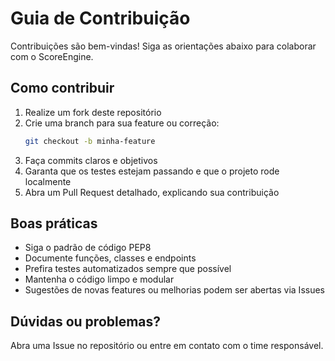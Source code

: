# Guia de Contribuição

Contribuições são bem-vindas! Siga as orientações abaixo para colaborar com o ScoreEngine.

## Como contribuir
1. Realize um fork deste repositório
2. Crie uma branch para sua feature ou correção:
   ```bash
   git checkout -b minha-feature
   ```
3. Faça commits claros e objetivos
4. Garanta que os testes estejam passando e que o projeto rode localmente
5. Abra um Pull Request detalhado, explicando sua contribuição

## Boas práticas
- Siga o padrão de código PEP8
- Documente funções, classes e endpoints
- Prefira testes automatizados sempre que possível
- Mantenha o código limpo e modular
- Sugestões de novas features ou melhorias podem ser abertas via Issues

## Dúvidas ou problemas?
Abra uma Issue no repositório ou entre em contato com o time responsável. 